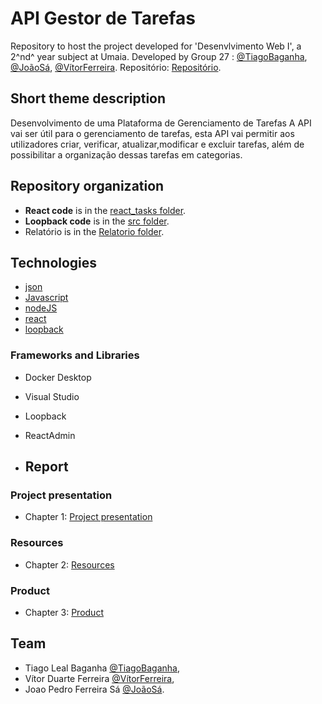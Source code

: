 # API Gestor de Tarefas

Repository to host the project developed for 'Desenvlvimento Web I', a 2^nd^ year subject at Umaia. Developed by Group 27 : [@TiagoBaganha](https://github.com/TiagoBaganha), [@JoãoSá](https://github.com/Joaosa330), [@VítorFerreira](https://github.com/Duarte35).
Repositório: [Repositório](https://github.com/inf23dw1g27).
## Short theme description

Desenvolvimento de uma Plataforma de Gerenciamento de Tarefas
A API vai ser útil para o gerenciamento de tarefas, esta API vai permitir aos utilizadores criar, verificar, atualizar,modificar e excluir tarefas, além de possibilitar a organização dessas tarefas em categorias. 


## Repository organization
    
* **React code** is in the [react_tasks folder](react_tasks/).
* **Loopback code** is in the [src folder](src/).
* Relatório is in the [Relatorio folder](Relatorio/).

  
## Technologies

* [json](https://www.w3schools.com/js/js_json_intro.asp)
* [Javascript](https://developer.mozilla.org/en-US/docs/Learn/JavaScript)
* [nodeJS](https://nodejs.org/en/)
* [react](https://react.dev/community)
* [loopback](https://loopback.io/doc/en/lb4/)


### Frameworks and Libraries

* Docker Desktop
* Visual Studio
* Loopback
* ReactAdmin

* ## Report


### Project presentation
* Chapter 1: [Project presentation](Apresentação/apresentaçãoprojeto)
### Resources
* Chapter 2: [Resources](Apresentação/Recursos)
### Product
* Chapter 3: [Product](Apresentação/Product)


## Team
* Tiago Leal Baganha [@TiagoBaganha](https://github.com/TiagoBaganha),
* Vítor Duarte Ferreira [@VítorFerreira](https://github.com/Duarte35),
* Joao Pedro Ferreira Sá [@JoãoSá](https://github.com/Joaosa330).
